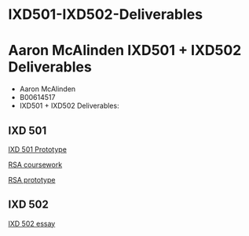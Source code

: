 # IXD501-IXD502-Deliverables

Aaron McAlinden IXD501 + IXD502 Deliverables
=============================================


+ Aaron McAlinden
+ B00614517
+ IXD501 + IXD502 Deliverables: 



IXD 501
--------------------------------

[IXD 501 Prototype](https://projects.invisionapp.com/prototype/Aaron-McAlinden-IXD501-cjqp1665p003ws001tibkoz0t)

[RSA coursework](https://www.dropbox.com/home/IXD501%20%2B%20502?file_subpath=%2FAaron+McAlinden_IXD501_RSA.pdf&preview=Aaron+McAlinden_IXD501_RSA.pdf.zip)

[RSA prototype](https://projects.invisionapp.com/prototype/RSA-cjqub3m1n002ksb01ao0xuixt)



IXD 502
--------------------------------

[IXD 502 essay](www.aaronmcalinden.com/essay.html)




